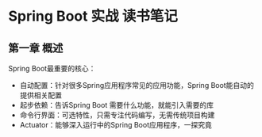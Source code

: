 # Spring Boot 实战 读书笔记

## 第一章 概述

Spring Boot最重要的核心：

* 自动配置：针对很多Spring应用程序常见的应用功能，Spring Boot能自动的提供相关配置
* 起步依赖：告诉Spring Boot 需要什么功能，就能引入需要的库
* 命令行界面：可选特性，只需专注代码编写，无需传统项目构建
* Actuator：能够深入运行中的Spring Boot应用程序，一探究竟





















